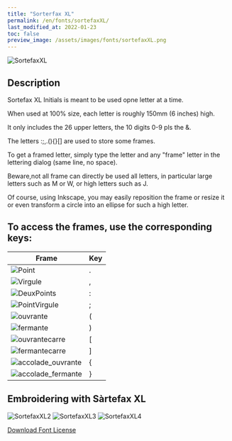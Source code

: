 ```yaml
---
title: "Sorterfax XL"
permalink: /en/fonts/sortefaxXL/
last_modified_at: 2022-01-23
toc: false
preview_image: /assets/images/fonts/sortefaxXL.png
---
```

![SortefaxXL](/assets/images/fonts/sortefaxXL.png)

## Description

Sortefax XL Initials is meant to be used opne letter at a time.

When used at 100% size, each letter is roughly 150mm (6 inches) high.


It only includes the 26 upper letters, the 10 digits 0-9 pls the &.

The letters  :;,.(){}[]  are used to store some frames.

To get a framed letter, simply type the letter and any "frame" letter in the lettering dialog (same line, no space).


Beware,not all frame can directly be used all letters, in particular large letters such as M or W, or high letters such as J.

Of course, using Inkscape,  you may easily reposition the frame or resize it or even transform a circle into an ellipse for such a high letter.


## To access the frames, use the corresponding keys:


Frame|Key
---|---
![Point](/assets/images/fonts/sortefax/point.png)|.
![Virgule](/assets/images/fonts/sortefax/virgule.png)|,
![DeuxPoints](/assets/images/fonts/sortefax/deuxpoints.png)|:
![PointVirgule](/assets/images/fonts/sortefax/pointvirgule.png)|;
![ouvrante](/assets/images/fonts/sortefax/ouvrante.png)|(
![fermante](/assets/images/fonts/sortefax/fermante.png)|)
![ouvrantecarre](/assets/images/fonts/sortefax/[.png)|[
![fermantecarre](/assets/images/fonts/sortefax/].png)|]
![accolade_ouvrante](/assets/images/fonts/sortefax/{.png)|{
![accolade_fermante](/assets/images/fonts/sortefax/}.png)|}

## Embroidering with Sàrtefax XL

![SortefaxXL2](/assets/images/fonts/sortefax2.jpg)
![SortefaxXL3](/assets/images/fonts/sortefax3.jpg)
![SortefaxXL4](/assets/images/fonts/sortefaxXL4.jpg)


[Download Font License](https://github.com/inkstitch/inkstitch/tree/main/fonts/sortefaxXL/LICENSE)
